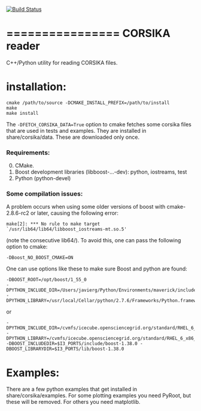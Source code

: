 [![Build Status](https://travis-ci.org/IceCube-SPNO/corsika_reader.svg?branch=master)](https://travis-ci.org/IceCube-SPNO/corsika_reader)

================
CORSIKA reader
================

C++/Python utility for reading CORSIKA files.

installation:
=============

```
cmake /path/to/source -DCMAKE_INSTALL_PREFIX=/path/to/install
make
make install
```

The `-DFETCH_CORSIKA_DATA=True` option to cmake fetches some corsika files that are used in tests and examples. They are installed in share/corsika/data. These are downloaded only once.

### Requirements:

0. CMake.
0. Boost development libraries (libboost-...-dev): python, iostreams, test
0. Python (python-devel)

### Some compilation issues:

A problem occurs when using some older versions of boost with cmake-2.8.6-rc2 or later, causing the following error:
```
make[2]: *** No rule to make target `/usr/lib64/lib64/libboost_iostreams-mt.so.5'
```
(note the consecutive lib64/). To avoid this, one can pass the following option to cmake:
```
-DBoost_NO_BOOST_CMAKE=ON
```

One can use options like these to make sure Boost and python are found:
```
-DBOOST_ROOT=/opt/boost/1_55_0
-DPYTHON_INCLUDE_DIR=/Users/javierg/Python/Environments/maverick/include/python2.7
-DPYTHON_LIBRARY=/usr/local/Cellar/python/2.7.6/Frameworks/Python.framework/Versions/2.7/lib/libpython2.7.dylib
```
or
```
-DPYTHON_INCLUDE_DIR=/cvmfs/icecube.opensciencegrid.org/standard/RHEL_6_x86_64/include/python2.7 -DPYTHON_LIBRARY=/cvmfs/icecube.opensciencegrid.org/standard/RHEL_6_x86_64/lib/libpython2.7.so
-DBOOST_INCLUDEDIR=$I3_PORTS/include/boost-1.38.0 -DBOOST_LIBRARYDIR=$I3_PORTS/lib/boost-1.38.0
```

Examples:
=========

There are a few python examples that get installed in share/corsika/examples. For some plotting examples you need PyRoot, but these will be removed. For others you need matplotlib.
